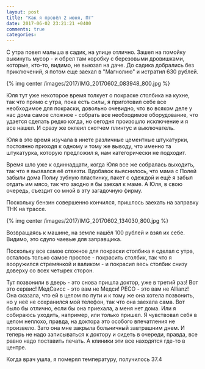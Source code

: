 ```yaml
---
layout: post
title: "Как я провёл 2 июня, Пт"
date: 2017-06-02 23:21:21 +0400
comments: true
categories: 
---
```

С утра повел малыша в садик, на улице отлично. Зашел на помойку выкинуть мусор - и обрел там коробку с березовыми дровишками, которые, кто-то, видимо, не выюзал на даче. До садика добрались без приключений, я потом еще заехал в "Магнолию" и истратил 630 рублей.

{% img center /images/2017/IMG_20170602_083948_800.jpg %}

Юля тут уже некоторое время толкует о покраске столбика на кухне, так что прямо с утра, пока есть силы, я приготовил себе все необходимое для покраски, довольно очевидно, что во всяком деле у нас дома самое сложное - собрать все необходимое оборудование, что удается сделать редко когда, но сегодня произошло исключение и я все нашел. И сразу же оклеил скотчем плинтус и выключатель.

Юля в это время изучала в инете различные цементные штукатурки, постоянно приходя к одному и тому же выводу, что именно та штукатурка, которую предложил я, нам категорически не подходит.


Время шло уже к одиннадцати, когда Юля все же собралась выходить, так что я вызвался её отвезти. Вдобавок выяснилось, что мама с Полей забыли дома Полиу зубную пластинку, пакет с одеждой и ещё я забыл отдать им мясо, так что заодно я бы заехал к маме. А Юля, в свою очередь, съездит со мной в эту загадочную фирму. 



Поскольку бензин совершенно кончился, пришлось заехать на заправку ТНК на трассе.

{% img center /images/2017/IMG_20170602_134030_800.jpg %}

Возвращаясь к машине, на земле нашёл 100 рублей и взял их себе. Видимо, это сдуло чаевые для заправщика.


Поскольку все самое сложное для покраски столбика я сделал с утра, осталось только самое простое - покрасить столбик, так что я вооружился стремянкой и валиком - и покрасил весь столбик снизу доверху со всех четырех сторон.

Тут позвонили в дверь - это снова пришла доктор, уже в третий раз! Вот это сервис! МедСвисс - это вам не Медси! РЕСО - это вам не Allianz! Она сказала, что ей в целом по пути и к тому же она хотела позвонить, но у неё не сохранился мой телефон, так что она заехала сама. Вот было бы отлично, если бы она приехала, а меня нет дома. Или я собираюсь уходить, например, или только пришел. Я чувствовал себя в целом неплохо, правда, на доктора это особого впечатления не произвело. Зато она мне закрыла больничный завтрашним днем. И теперь не надо записываться к доктору и сидеть в очереди, правда, все равно надо поставить печать. А клиники эти все находятся где-то в центре.

Когда врач ушла, я померял температуру, получилось 37.4


